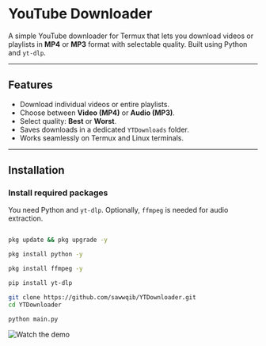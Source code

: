# YouTube Downloader

A simple YouTube downloader for Termux that lets you download videos or playlists in **MP4** or **MP3** format with selectable quality. Built using Python and `yt-dlp`.

---

## Features

- Download individual videos or entire playlists.
- Choose between **Video (MP4)** or **Audio (MP3)**.
- Select quality: **Best** or **Worst**.
- Saves downloads in a dedicated `YTDownloads` folder.
- Works seamlessly on Termux and Linux terminals.

---

## Installation

### Install required packages

You need Python and `yt-dlp`. Optionally, `ffmpeg` is needed for audio extraction.

```bash

pkg update && pkg upgrade -y

pkg install python -y

pkg install ffmpeg -y

pip install yt-dlp

git clone https://github.com/sawwqib/YTDownloader.git
cd YTDownloader

python main.py
```
![Watch the demo](https://res.cloudinary.com/datfjlguq/image/upload/v1759749422/v6jzwpizgclwzdx1jjdc.gif)
